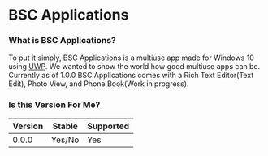 # BSC Applications

### What is BSC Applications?

To put it simply, BSC Applications is a multiuse app made for Windows 10 using [UWP](https://docs.microsoft.com/en-us/windows/uwp/get-started/universal-application-platform-guide). We wanted to show the world how good multiuse apps can be. Currently as of 1.0.0 BSC Applications comes with a Rich Text Editor(Text Edit), Photo View, and Phone Book(Work in progress).

### Is this Version For Me?

|Version|Stable|Supported|
|-------|------|---------|
|0.0.0  |Yes/No|Yes      |
